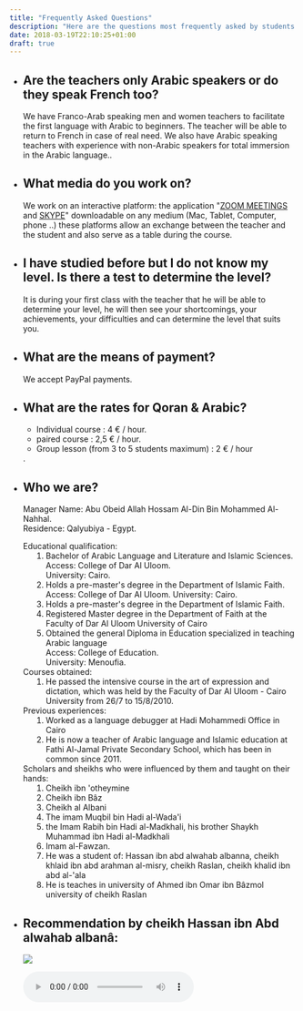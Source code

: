```yaml
---
title: "Frequently Asked Questions"
description: "Here are the questions most frequently asked by students."
date: 2018-03-19T22:10:25+01:00
draft: true
---
```


<ul id="faq-questions">
    <li>
        <h2>Are the teachers only Arabic speakers or do they speak French too?</h2>
        <p>We have Franco-Arab speaking men and women teachers to facilitate the first language with Arabic to beginners. The teacher will be able to return to French in case of real need. We also have Arabic speaking teachers with experience with non-Arabic speakers for total immersion in the Arabic language..</p>
    </li>
    <li>
        <h2>What media do you work on?</h2>
        <p>We work on an interactive platform: the application "<a href='https://zoom.us/download'>ZOOM MEETINGS</a> and <a href='https://www.skype.com/fr/get-skype/'>SKYPE</a>" downloadable on any medium (Mac, Tablet, Computer, phone ..) these platforms allow an exchange between the teacher and the student and also serve as a table during the course.</p>
    </li>
    <li>
        <h2>I have studied before but I do not know my level. Is there a test to determine the level?</h2>
        <p>It is during your first class with the teacher that he will be able to determine your level, he will then see your shortcomings, your achievements, your difficulties and can determine the level that suits you.</p>
    </li>
    <li>
        <h2>What are the means of payment?</h2>
        <p>We accept PayPal payments.</p>
    </li>
    <li>
        <h2>What are the rates for Qoran & Arabic?</h2>
            <p><ul><li>Individual course : 4 € / hour.</li><li>paired course : 2,5 € / hour.</li><li>Group lesson (from 3 to 5 students maximum) : 2 € / hour</li></ul>.</p>
    </li>
    <li>
            <h2> Who we are?</h2>
            <p> Manager Name: Abu Obeid Allah Hossam Al-Din Bin Mohammed Al-Nahhal.
                    <br /> Residence: Qalyubiya - Egypt.
                    <br />
                     <ol class="e indent"> Educational qualification:
                        <li>Bachelor of Arabic Language and Literature and Islamic Sciences.
                            <br /> Access: College of Dar Al Uloom.
                            <br />University: Cairo.
                        </li>
                        <li>Holds a pre-master's degree in the Department of Islamic Faith.
                            <br /> Access: College of Dar Al Uloom.
                            University: Cairo.
                        </li>
                        <li>Holds a pre-master's degree in the Department of Islamic Faith. </li>
                        <li>Registered Master degree in the Department of Faith at the Faculty of Dar Al Uloom University of Cairo </li>
                        <li>Obtained the general Diploma in Education specialized in teaching Arabic language
                            <br /> Access: College of Education.
                            <br /> University: Menoufia.
                        </li>
                     </ol>
                    <ol class="e indent"> Courses obtained:
                        <li> He passed the intensive course in the art of expression and dictation, which was held by the Faculty of Dar Al Uloom - Cairo University from 26/7 to 15/8/2010. </li>
                    </ol>
                    <ol class="e indent"> Previous experiences:
                        <li> Worked as a language debugger at Hadi Mohammedi Office in Cairo </li>
                        <li> He is now a teacher of Arabic language and Islamic education at Fathi Al-Jamal Private Secondary School, which has been in common since 2011. </li>
                    </ol>
                    <ol class=" indent">
                       Scholars and sheikhs who were influenced by them and taught on their hands:
                        <li>Cheikh ibn 'otheymine</li>
                        <li>Cheikh ibn Bâz</li>
                        <li>Cheikh al Albani</li>
                        <li>The imam Muqbil bin Hadi al-Wada'i</li>
                        <li>the Imam Rabih bin Hadi al-Madkhali, his brother Shaykh Muhammad ibn Hadi al-Madkhali</li>
                        <li>Imam al-Fawzan. </li>
                        <li>He was a student of: Hassan ibn abd alwahab albanna, cheikh khlaid ibn abd arahman al-misry, cheikh Raslan, cheikh khalid ibn abd al-'ala  </li>
                        <li>He is teaches in university of Ahmed ibn Omar ibn Bâzmol university of cheikh Raslan</li>
                    </ol>
                </p>
    </li>
    <li>
            <h2>Recommendation by cheikh Hassan ibn Abd alwahab albanâ:</h2>
            <p>
                <a href="/images/tazkya.pdf" target="_blank"><img src="/images/pdfIcon.png"/></a>
            </p>
            <p>
                <audio controls>
                  <source src="/audio/tazkya.ogg" type="audio/ogg">
                  <source src="/audio/tazkya.mp3" type="audio/mpeg">
                Your browser does not support the audio element.
                </audio>
            </p>
        </li>
</ul>
<style>
#faq-questions ul{
}
.indent li{
    margin-left : 40px;
}
#faq-questions ol{
    padding-left:0;
}
</style>